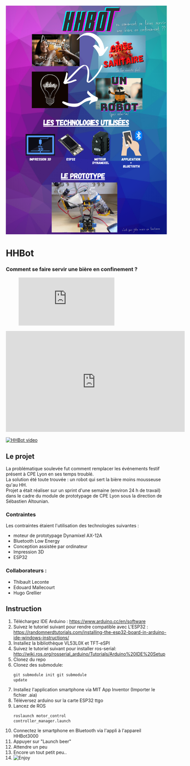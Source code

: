 ![poster of HHBot](HHBot__1_.png)


# HHBot

### Comment se faire servir une bière en confinement ? 

<figure class="video_container">
  <iframe src="https://www.youtube.com/embed/0xv8RzL4GvI" frameborder="0" allowfullscreen="true"> </iframe>
</figure>

<iframe width="560" height="315"
src="https://www.youtube.com/embed/MUQfKFzIOeU" 
frameborder="0" 
allow="accelerometer; autoplay; encrypted-media; gyroscope; picture-in-picture" 
allowfullscreen></iframe>

[![HHBot video](https://yt-embed.herokuapp.com/embed?v=0xv8RzL4GvI)](http://www.youtube.com/watch?v=0xv8RzL4GvI "HHBot")

## Le projet
La problématique soulevée fut comment remplacer les événements festif présent à CPE Lyon en ses temps troublé.  
La solution été toute trouvée : un robot qui sert la bière moins mousseuse qu'au HH.  
Projet a était réaliser sur un sprint d'une semaine (environ 24 h de travail) dans le cadre du module de prototypage de CPE Lyon sous la direction de Sébastien Altounian. 
### Contraintes 
Les contraintes étaient l'utilisation des technologies suivantes :
- moteur de prototypage Dynamixel AX-12A
- Bluetooth Low Energy
- Conception assistée par ordinateur
- Impression 3D
- ESP32
  
### Collaborateurs :
- Thibault Leconte
- Edouard Mallecourt
- Hugo Grellier
  
## Instruction

1. Téléchargez IDE Arduino : https://www.arduino.cc/en/software
2. Suivez le tutoriel suivant pour rendre compatible avec L'ESP32 : https://randomnerdtutorials.com/installing-the-esp32-board-in-arduino-ide-windows-instructions/
3. Installez la bibliothèque VL53L0X et TFT-eSPI
4. Suivez le tutoriel suivant pour installer ros-serial: http://wiki.ros.org/rosserial_arduino/Tutorials/Arduino%20IDE%20Setup
5. Clonez du repo
6. Clonez des submodule:   <pre><code>git submodule init
git submodule update</code></pre>
7. Installez l'application smartphone via MIT App Inventor (Importer le fichier .aia)
8. Téléversez arduino sur la carte ESP32 ttgo
9. Lancez de ROS <pre><code>roslaunch motor_control controller_manager.launch</code></pre>
10. Connectez le smartphone en Bluetooth via l'appli à l'appareil HHBot3000
11. Appuyer sur "Launch beer"
12. Attendre un peu
13. Encore un tout petit peu..
14. ![Enjoy](http://www.quickmeme.com/img/4a/4a7fd82db548c7023b6201f398ff040397f607d35f843226a0e49d36b6ec1c9f.jpg)




